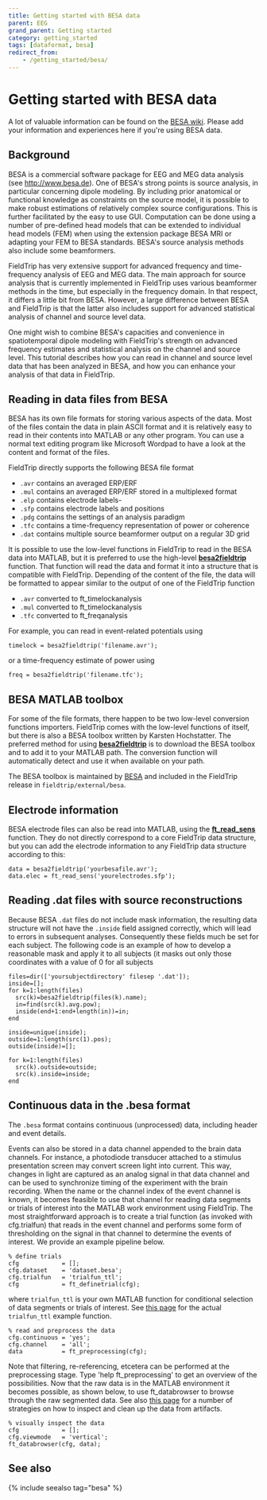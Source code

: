 ```yaml
---
title: Getting started with BESA data
parent: EEG
grand_parent: Getting started
category: getting_started
tags: [dataformat, besa]
redirect_from:
    - /getting_started/besa/
---
```


# Getting started with BESA data

A lot of valuable information can be found on the [BESA wiki](http://wiki.besa.de/). Please add your information and experiences here if you're using BESA data.

## Background

BESA is a commercial software package for EEG and MEG data analysis (see <http://www.besa.de>). One of BESA's strong points is source analysis, in particular concerning dipole modeling. By including prior anatomical or functional knowledge as constraints on the source model, it is possible to make robust estimations of relatively complex source configurations. This is further facilitated by the easy to use GUI. Computation can be done using a number of pre-defined head models that can be extended to individual head models (FEM) when using the extension package BESA MRI or adapting your FEM to BESA standards. BESA's source analysis methods also include some beamformers.

FieldTrip has very extensive support for advanced frequency and time-frequency analysis of EEG and MEG data. The main approach for source analysis that is currently implemented in FieldTrip uses various beamformer methods in the time, but especially in the frequency domain. In that respect, it differs a little bit from BESA. However, a large difference between BESA and FieldTrip is that the latter also includes support for advanced statistical analysis of channel and source level data.

One might wish to combine BESA's capacities and convenience in spatiotemporal dipole modeling with FieldTrip's strength on advanced frequency estimates and statistical analysis on the channel and source level. This tutorial describes how you can read in channel and source level data that has been analyzed in BESA, and how you can enhance your analysis of that data in FieldTrip.

## Reading in data files from BESA

BESA has its own file formats for storing various aspects of the data. Most of the files contain the data in plain ASCII format and it is relatively easy to read in their contents into MATLAB or any other program. You can use a normal text editing program like Microsoft Wordpad to have a look at the content and format of the files.

FieldTrip directly supports the following BESA file format

- `.avr` contains an averaged ERP/ERF
- `.mul` contains an averaged ERP/ERF stored in a multiplexed format
- `.elp` contains electrode labels-
- `.sfp` contains electrode labels and positions
- `.pdg` contains the settings of an analysis paradigm
- `.tfc` contains a time-frequency representation of power or coherence
- `.dat` contains multiple source beamformer output on a regular 3D grid

It is possible to use the low-level functions in FieldTrip to read in the BESA data into MATLAB, but it is preferred to use the high-level **[besa2fieldtrip](/reference/besa2fieldtrip)** function. That function will read the data and format it into a structure that is compatible with FieldTrip. Depending of the content of the file, the data will be formatted to appear similar to the output of one of the FieldTrip function

- `.avr` converted to ft_timelockanalysis
- `.mul` converted to ft_timelockanalysis
- `.tfc` converted to ft_freqanalysis

For example, you can read in event-related potentials using

    timelock = besa2fieldtrip('filename.avr');

or a time-frequency estimate of power using

    freq = besa2fieldtrip('filename.tfc');

## BESA MATLAB toolbox

For some of the file formats, there happen to be two low-level conversion functions importers. FieldTrip comes with the low-level functions of itself, but there is also a BESA toolbox written by Karsten Hochstatter. The preferred method for using **[besa2fieldtrip](/reference/besa2fieldtrip)** is to download the BESA toolbox and to add it to your MATLAB path. The conversion function will automatically detect and use it when available on your path.

The BESA toolbox is maintained by [BESA](http://www.besa.de) and included in the FieldTrip release in `fieldtrip/external/besa`.

## Electrode information

BESA electrode files can also be read into MATLAB, using the **[ft_read_sens](/reference/fileio/ft_read_sens)** function. They do not directly correspond to a core FieldTrip data structure, but you can add the electrode information to any FieldTrip data structure according to this:

    data = besa2fieldtrip('yourbesafile.avr');
    data.elec = ft_read_sens('yourelectrodes.sfp');

## Reading .dat files with source reconstructions

Because BESA `.dat` files do not include mask information, the resulting data structure will not have the `.inside` field assigned correctly, which will lead to errors in subsequent analyses. Consequently these fields much be set for each subject. The following code is an example of how to develop a reasonable mask and apply it to all subjects (it masks out only those coordinates with a value of 0 for all subjects

    files=dir(['yoursubjectdirectory' filesep '.dat']);
    inside=[];
    for k=1:length(files)
      src(k)=besa2fieldtrip(files(k).name);
      in=find(src(k).avg.pow);
      inside(end+1:end+length(in))=in;
    end

    inside=unique(inside);
    outside=1:length(src(1).pos);
    outside(inside)=[];

    for k=1:length(files)
      src(k).outside=outside;
      src(k).inside=inside;
    end

## Continuous data in the .besa format

The `.besa` format contains continuous (unprocessed) data, including header and event details.

Events can also be stored in a data channel appended to the brain data channels. For instance, a photodiode transducer attached to a stimulus presentation screen may convert screen light into current. This way, changes in light are captured as an analog signal in that data channel and can be used to synchronize timing of the experiment with the brain recording. When the name or the channel index of the event channel is known, it becomes feasible to use that channel for reading data segments or trials of interest into the MATLAB work environment using FieldTrip. The most straightforward approach is to create a trial function (as invoked with cfg.trialfun) that reads in the event channel and performs some form of thresholding on the signal in that channel to determine the events of interest. We provide an example pipeline below.

    % define trials
    cfg            = [];
    cfg.dataset    = 'dataset.besa';
    cfg.trialfun   = 'trialfun_ttl';
    cfg            = ft_definetrial(cfg);

where `trialfun_ttl` is your own MATLAB function for conditional selection of data segments or trials of interest. See [this page](/example/trialfun) for the actual `trialfun_ttl` example function.

    % read and preprocess the data
    cfg.continuous = 'yes';
    cfg.channel    = 'all';
    data           = ft_preprocessing(cfg);

Note that filtering, re-referencing, etcetera can be performed at the preprocessing stage. Type 'help ft_preprocessing' to get an overview of the possibilities. Now that the raw data is in the MATLAB environment it becomes possible, as shown below, to use ft_databrowser to browse through the raw segmented data. See also [this page](/tutorial/visual_artifact_rejection) for a number of strategies on how to inspect and clean up the data from artifacts.

    % visually inspect the data
    cfg            = [];
    cfg.viewmode   = 'vertical';
    ft_databrowser(cfg, data);

## See also

{% include seealso tag="besa" %}
